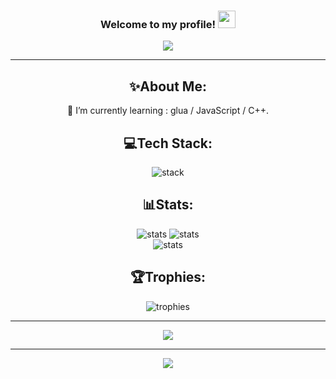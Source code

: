 <h3 align="center">
  Welcome to my profile!
  <img src="https://media.giphy.com/media/hvRJCLFzcasrR4ia7z/giphy.gif" width="28">
</h3>
<p align="center">
  <a href="[https://github.com/zwwkk]"><img src="https://readme-typing-svg.herokuapp.com/?color=%2336BCF7&center=true&vCenter=true&lines=Hi+%2C+I+am+zwk"></a>
</p>

---
<div align="center">
  
## ✨About Me:
  
🌱 I’m currently learning : glua / JavaScript / C++.

## 💻Tech Stack:
![stack](https://skillicons.dev/icons?i=html,css,js,lua,cpp)

## 📊Stats:

![stats](https://github-readme-stats.vercel.app/api?username=zwwkk&theme=radical)
![stats](https://github-readme-streak-stats.herokuapp.com/?user=zwwkk&theme=radical&hide_border=false)<br/>
![stats](https://github-readme-stats.vercel.app/api/top-langs/?username=zwwkk&theme=radical&hide_border=false&include_all_commits=false&count_private=false&layout=compact)

## 🏆Trophies:
![trophies](https://github-profile-trophy.vercel.app/?username=zwwkk&theme=discord&no-frame=false&no-bg=false&margin-w=4)

---
<img src="https://media1.tenor.com/m/5j8gCzNjAt8AAAAC/traewockhardt-sad.gif">

---
<img src="https://count.getloli.com/get/@:zwwkk">

</div>
